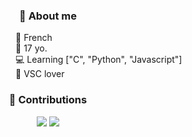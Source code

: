 <div align="center">
  <h3>👋 About me</h3>
</div>

<p style="margin-left: 200px;">
  🌳 French<br>
  🎂 17 yo.<br>
  💻 Learning ["C", "Python", "Javascript"]<br>  
  🖤 VSC lover
</p>

<div align="center">
  <h3>🍇 Contributions</h3>
</div>

<p align="center">
    <tr>
      <td style="width: 50%;">
        <img src="https://github-readme-stats.vercel.app/api/?username=Stitch-seagull&title_color=4F8CC9&text_color=9f9f9f&show_icons=true&bg_color=00000000&hide_border=true&icon_color=4F8CC9&hide_title=true&count_private=true&include_all_commits=true" />
      </td>
      <td style= width: 50%;">
        <img src="https://github-readme-stats.vercel.app/api/top-langs/?username=Stitch-seagull&title_color=4F8CC9&text_color=9f9f9f&show_icons=true&bg_color=00000000&hide_border=true&icon_color=4F8CC9&hide_title=true&count_private=true" />
      </td>
    </tr>
</p>

